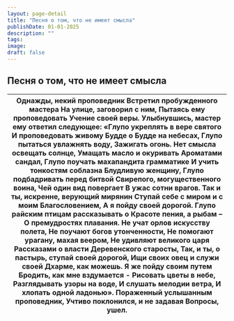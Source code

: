 ```yaml
---
layout: page-detail
title: "Песня о том, что не имеет смысла"
publishDate: 01-01-2025
description: ""
tags:
image:
draft: false
---
```


## Песня о том, что не имеет смысла
| Однажды, некий проповедник  Встретил пробужденного мастера  На улице, заговорил с ним,  Пытаясь ему проповедовать  Учение своей веры.  Улыбнувшись, мастер ему ответил следующее:  «Глупо укреплять в вере святого  И проповедовать живому Будде о Будде на небесах,  Глупо пытаться увлажнять воду,  Зажигать огонь.  Нет смысла освещать солнце,  Умащать масло и окуривать Ароматами сандал,  Глупо поучать махапандита грамматике  И учить тонкостям соблазна Блудливую женщину,  Глупо подбадривать перед битвой  Свирепого, могущественного воина,  Чей один вид повергает  В ужас сотни врагов.  Так и ты, искренне, верующий мирянин  Ступай себе с миром и с моим Благословением,  А я пойду своей дорогой.  Глупо райским птицам рассказывать о Красоте пения, а рыбам – О премудростях плавания.  Не учат орлов искусству полета,  Не поучают богов утонченности,  Не помогают урагану, махая веером,  Не удивляют великого царя  Рассказами о власти Деревенского старосты,  Так, и ты, о пастырь, ступай своей дорогой,  Ищи своих овец и служи своей  Дхарме, как можешь.  Я же пойду своим путем  Бродить, как мне вздумается -  Рисовать цветы в небе,  Разглядывать узоры на воде,  И слушать мелодии ветра,  И хлопать одной ладонью».  Пораженный услышанным проповедник,  Учтиво поклонился, и не задавая Вопросы, ушел. |
| -------------------------------------------------------------------------------------------------------------------------------------------------------------------------------------------------------------------------------------------------------------------------------------------------------------------------------------------------------------------------------------------------------------------------------------------------------------------------------------------------------------------------------------------------------------------------------------------------------------------------------------------------------------------------------------------------------------------------------------------------------------------------------------------------------------------------------------------------------------------------------------------------------------------------------------------------------------------------------------------------------------------------------------------------------------------------------------------------------------------------------------------------------------------------------------------------------------------------------------------------------------------------------------------------------------------------------------------- |
  
  
